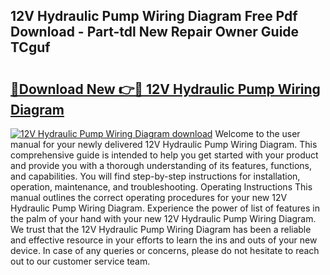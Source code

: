 ## 12V Hydraulic Pump Wiring Diagram Free Pdf Download - Part-tdl New Repair Owner Guide TCguf

# <h2><a href="http://dft478h.blite.top/?on=12V+Hydraulic+Pump+Wiring+Diagram">🔗Download New 👉🔴 12V Hydraulic Pump Wiring Diagram</a></h2>

[![12V Hydraulic Pump Wiring Diagram download](https://i.imgur.com/lujVjoI.png)](http://dft478h.blite.top/?on=12V+Hydraulic+Pump+Wiring+Diagram)
Welcome to the user manual for your newly delivered 12V Hydraulic Pump Wiring Diagram. This comprehensive guide is intended to help you get started with your product and provide you with a thorough understanding of its features, functions, and capabilities. You will find step-by-step instructions for installation, operation, maintenance, and troubleshooting. Operating Instructions This manual outlines the correct operating procedures for your new 12V Hydraulic Pump Wiring Diagram. Experience the power of list of features in the palm of your hand with your new 12V Hydraulic Pump Wiring Diagram. We trust that the 12V Hydraulic Pump Wiring Diagram has been a reliable and effective resource in your efforts to learn the ins and outs of your new device. In case of any queries or concerns, please do not hesitate to reach out to our customer service team.
